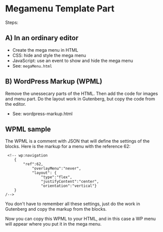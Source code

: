 # Megamenu Template Part

Steps:

## A) In an ordinary editor 

* Create the mega menu in HTML
* CSS: hide and style the mega menu
* JavaScript: use an event to show and hide the mega menu
* See: `megaMenu.html`

## B) WordPress Markup (WPML)

Remove the unessecary parts of the HTML. Then add the code for images and menu part. Do the layout work in Gutenberg, but copy the code from the editor.

* See: wordpress-markup.html

## WPML sample

The WPML is a comment with JSON that will define the settings of the blocks. Here is the markup for a menu with the reference 62:

~~~~
 <!-- wp:navigation 
    {
        "ref":62,
            "overlayMenu":"never",
            "layout": {
                "type":"flex",
                "justifyContent":"center",
                "orientation":"vertical"}
    } 
/-->
~~~~

You don't have to remember all these settings, just do the work in Gutenberg and copy the markup from the blocks.

Now you can copy this WPML to your HTML, and in this case a WP menu will appear where you put it in the mega menu.